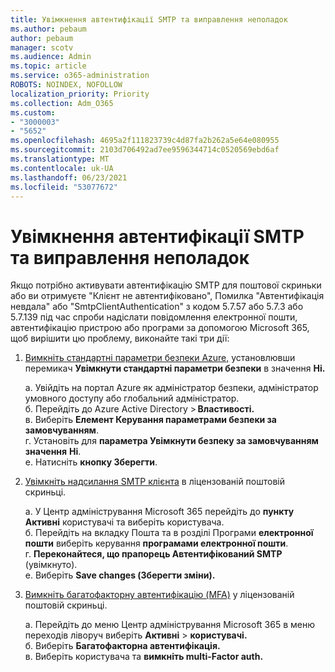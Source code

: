 ```yaml
---
title: Увімкнення автентифікації SMTP та виправлення неполадок
ms.author: pebaum
author: pebaum
manager: scotv
ms.audience: Admin
ms.topic: article
ms.service: o365-administration
ROBOTS: NOINDEX, NOFOLLOW
localization_priority: Priority
ms.collection: Adm_O365
ms.custom:
- "3000003"
- "5652"
ms.openlocfilehash: 4695a2f111823739c4d87fa2b262a5e64e080955
ms.sourcegitcommit: 2103d706492ad7ee9596344714c0520569ebd6af
ms.translationtype: MT
ms.contentlocale: uk-UA
ms.lasthandoff: 06/23/2021
ms.locfileid: "53077672"
---
```

# <a name="enable-smtp-authentication-and-troubleshooting"></a>Увімкнення автентифікації SMTP та виправлення неполадок

Якщо потрібно активувати автентифікацію SMTP для поштової скриньки або ви отримуєте "Клієнт не автентифіковано", Помилка "Автентифікація невдала" або "SmtpClientAuthentication" з кодом 5.7.57 або 5.7.3 або 5.7.139 під час спроби надіслати повідомлення електронної пошти, автентифікацію пристрою або програми за допомогою Microsoft 365, щоб вирішити цю проблему, виконайте такі три дії:

1. [Вимкніть стандартні параметри безпеки Azure,](/azure/active-directory/fundamentals/concept-fundamentals-security-defaults) установлювши перемикач **Увімкнути стандартні параметри безпеки** в значення **Ні.**

    а. Увійдіть на портал Azure як адміністратор безпеки, адміністратор умовного доступу або глобальний адміністратор.<BR/>
    б. Перейдіть до Azure Active Directory > **Властивості.**<BR/>
    в. Виберіть **Елемент Керування параметрами безпеки за замовчуванням**.<BR/>
    г. Установіть для **параметра Увімкнути безпеку за замовчуванням значення** **Ні**.<BR/>
    е. Натисніть **кнопку Зберегти**.

2. [Увімкніть надсилання SMTP клієнта](/exchange/clients-and-mobile-in-exchange-online/authenticated-client-smtp-submission#enable-smtp-auth-for-specific-mailboxes) в ліцензованій поштовій скриньці.

    а. У Центр адміністрування Microsoft 365 перейдіть до **пункту Активні** користувачі та виберіть користувача.<BR/>
    б. Перейдіть на вкладку Пошта та в розділі Програми **електронної пошти** виберіть керування **програмами електронної пошти**.<BR/>
    г. **Переконайтеся, що прапорець Автентифікований SMTP** (увімкнуто).<BR/>
    е. Виберіть **Save changes (Зберегти зміни).**<BR/>

3. [Вимкніть багатофакторну автентифікацію (MFA)](/microsoft-365/admin/security-and-compliance/set-up-multi-factor-authentication#turn-off-legacy-per-user-mfa) у ліцензованій поштовій скриньці.

    а. Перейдіть до меню Центр адміністрування Microsoft 365 в меню переходів ліворуч виберіть **Активні**  >  **користувачі.**<BR/>
    б. Виберіть **Багатофакторна автентифікація.**<BR/>
    в. Виберіть користувача та **вимкніть multi-Factor auth.**<BR/>
